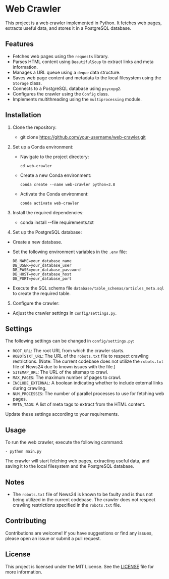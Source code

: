 # Web Crawler

This project is a web crawler implemented in Python. It fetches web pages, extracts useful data, and stores it in a PostgreSQL database.

## Features

- Fetches web pages using the `requests` library.
- Parses HTML content using `BeautifulSoup` to extract links and meta information.
- Manages a URL queue using a `deque` data structure.
- Saves web page content and metadata to the local filesystem using the `Storage` class.
- Connects to a PostgreSQL database using `psycopg2`.
- Configures the crawler using the `Config` class.
- Implements multithreading using the `multiprocessing` module.

## Installation

1. Clone the repository:

    - git clone https://github.com/your-username/web-crawler.git



2. Set up a Conda environment:

   - Navigate to the project directory:
   
     ```
     cd web-crawler
     ```

   - Create a new Conda environment:
   
     ```
     conda create --name web-crawler python=3.8
     ```

   - Activate the Conda environment:
   
     ```
     conda activate web-crawler
     ```

3. Install the required dependencies:

    - conda install --file requirements.txt


4. Set up the PostgreSQL database:

- Create a new database.
- Set the following environment variables in the `.env` file:

  ```
  DB_NAME=your_database_name
  DB_USER=your_database_user
  DB_PASS=your_database_password
  DB_HOST=your_database_host
  DB_PORT=your_database_port
  ```

- Execute the SQL schema file `database/table_schemas/articles_meta.sql` to create the required table.

5. Configure the crawler:

- Adjust the crawler settings in `config/settings.py`.

## Settings

The following settings can be changed in `config/settings.py`:

- `ROOT_URL`: The root URL from which the crawler starts.
- `ROBOTSTXT_URL`: The URL of the `robots.txt` file to respect crawling restrictions. (Note: The current codebase does not utilize the `robots.txt` file of News24 due to known issues with the file.)
- `SITEMAP_URL`: The URL of the sitemap to crawl.
- `MAX_PAGES`: The maximum number of pages to crawl.
- `INCLUDE_EXTERNAL`: A boolean indicating whether to include external links during crawling.
- `NUM_PROCESSES`: The number of parallel processes to use for fetching web pages.
- `META_TAGS`: A list of meta tags to extract from the HTML content.

Update these settings according to your requirements.

## Usage

To run the web crawler, execute the following command:

    - python main.py


The crawler will start fetching web pages, extracting useful data, and saving it to the local filesystem and the PostgreSQL database.

## Notes

- The `robots.txt` file of News24 is known to be faulty and is thus not being utilized in the current codebase. The crawler does not respect crawling restrictions specified in the `robots.txt` file.

## Contributing

Contributions are welcome! If you have suggestions or find any issues, please open an issue or submit a pull request.

## License

This project is licensed under the MIT License. See the [LICENSE](LICENSE) file for more information.

